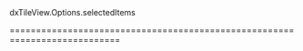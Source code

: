 <!--id-->dxTileView.Options.selectedItems<!--/id-->
<!--merge--><!--/merge-->
<!--hidden--><!--/hidden-->
===========================================================================
